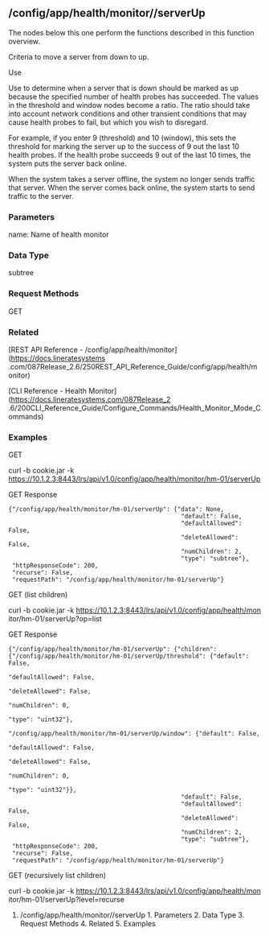 ## /config/app/health/monitor/<name>/serverUp

The nodes below this one perform the functions described in this function
overview.

Criteria to move a server from down to up.

Use

Use to determine when a server that is down should be marked as up because the
specified number of health probes has succeeded. The values in the threshold
and window nodes become a ratio. The ratio should take into account network
conditions and other transient conditions that may cause health probes to
fail, but which you wish to disregard.

For example, if you enter 9 (threshold) and 10 (window), this sets the
threshold for marking the server up to the success of 9 out the last 10 health
probes. If the health probe succeeds 9 out of the last 10 times, the system
puts the server back online.

When the system takes a server offline, the system no longer sends traffic
that server. When the server comes back online, the system starts to send
traffic to the server.

### Parameters

name: Name of health monitor

### Data Type

subtree

### Request Methods

GET

### Related

[REST API Reference - /config/app/health/monitor](https://docs.lineratesystems
.com/087Release_2.6/250REST_API_Reference_Guide/config/app/health/monitor)

[CLI Reference - Health Monitor](https://docs.lineratesystems.com/087Release_2
.6/200CLI_Reference_Guide/Configure_Commands/Health_Monitor_Mode_Commands)

### Examples

GET

curl -b cookie.jar -k
https://10.1.2.3:8443/lrs/api/v1.0/config/app/health/monitor/hm-01/serverUp

GET Response

    
    {"/config/app/health/monitor/hm-01/serverUp": {"data": None,
                                                    "default": False,
                                                    "defaultAllowed": False,
                                                    "deleteAllowed": False,
                                                    "numChildren": 2,
                                                    "type": "subtree"},
     "httpResponseCode": 200,
     "recurse": False,
     "requestPath": "/config/app/health/monitor/hm-01/serverUp"}
    

GET (list children)

curl -b cookie.jar -k https://10.1.2.3:8443/lrs/api/v1.0/config/app/health/mon
itor/hm-01/serverUp?op=list

GET Response

    
    {"/config/app/health/monitor/hm-01/serverUp": {"children": {"/config/app/health/monitor/hm-01/serverUp/threshold": {"default": False,
                                                                                                                           "defaultAllowed": False,
                                                                                                                           "deleteAllowed": False,
                                                                                                                           "numChildren": 0,
                                                                                                                           "type": "uint32"},
                                                                  "/config/app/health/monitor/hm-01/serverUp/window": {"default": False,
                                                                                                                        "defaultAllowed": False,
                                                                                                                        "deleteAllowed": False,
                                                                                                                        "numChildren": 0,
                                                                                                                        "type": "uint32"}},
                                                    "default": False,
                                                    "defaultAllowed": False,
                                                    "deleteAllowed": False,
                                                    "numChildren": 2,
                                                    "type": "subtree"},
     "httpResponseCode": 200,
     "recurse": False,
     "requestPath": "/config/app/health/monitor/hm-01/serverUp"}
    

GET (recursively list children)

curl -b cookie.jar -k https://10.1.2.3:8443/lrs/api/v1.0/config/app/health/mon
itor/hm-01/serverUp?level=recurse

  1. /config/app/health/monitor/<name>/serverUp
    1. Parameters
    2. Data Type
    3. Request Methods
    4. Related
    5. Examples

